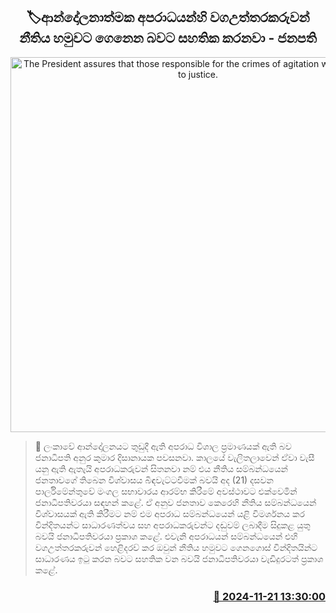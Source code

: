 <p align='center'><b><h2 align='center' title='The President assures that those responsible for the crimes of agitation will be brought to justice.'>🏷ආන්දෝලනාත්ම​ක අපරාධයන්හි වගඋත්තරකරුවන් නීතිය හමුවට ගෙනෙ​න බව​ට සහතික කරනවා - ජනපති</h2></b></p>
<p align='center'><img src='https://helakuru.sgp1.cdn.digitaloceanspaces.com/esana/images/lib/anura-president-gf.jpg' width='600' alt='The President assures that those responsible for the crimes of agitation will be brought to justice.'></p>

>📝 ලංකාවේ ආන්දෝලනයට තුඩුදී ඇති අපරාධ විශාල ප්‍රමාණයක් ඇති බව ජනාධිපති අනුර කුමාර දිසානායක පවසනවා.
කාලයේ වැලිතලාවෙන් ඒවා වැසී යනු ඇති ඇතැයි අපරාධකරුවන් සිතනවා නම් එය නීතිය සම්බන්ධයෙන් ජනතාවගේ තිබෙන විශ්වාසය බිඳවැට්ටවීමක් බවයි අද (21) දසවන පාර්ලිමේන්තුවේ මංගල සභාවාරය ආරම්භ කිරීමේ අවස්ථාවට එක්වෙමින් ජනාධිපතිවරයා සඳහන් කළේ.
ඒ අනුව ජනතාව කෙරෙහි නීතිය සම්බන්ධයෙන් විශ්වාසයක් ඇති කිරීම​ට නම් එම අපරාධ සම්බන්ධයෙන් යළි විමර්ශනය කර වින්දිතයන්ට සාධාරණත්වය සහ අපරාධකරුවන්ට දඬුවම් ලබාදීම සිදුකළ යුතු බවයි ජනාධිපතිවරයා ප්‍රකාශ කළේ.
එවැනි අපරාධයන් සම්බන්ධයෙන් එහි වගඋත්තරකරුවන් හෙළිදරව් කර ඔවුන් නීතිය හමුවට ගෙනගොස් වින්දිතයින්ට සාධාරණය ඉටු කරන බවට සහතික වන බවයි ජනාධිපතිවරයා වැඩිදුරටත් ප්‍රකාශ කළේ. 


<h3 align='right'><a href='https://www.helakuru.lk/esana/p/105328/'>📅 2024-11-21 13:30:00</a></h3>
